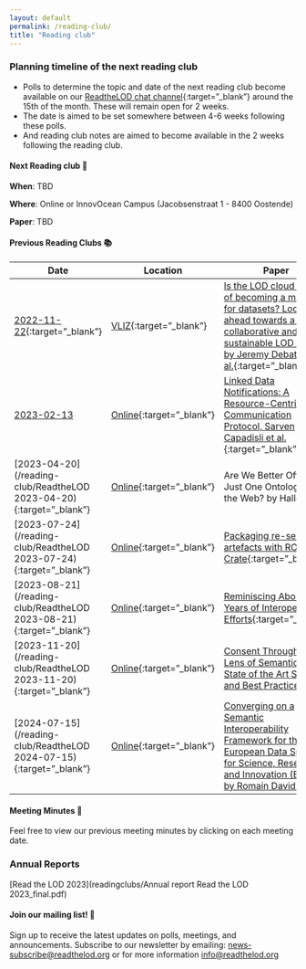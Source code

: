 ```yaml
---
layout: default
permalink: /reading-club/
title: "Reading club"
---
```


### Planning timeline of the next reading club

- Polls to determine the topic and date of the next reading club become available on our [ReadtheLOD chat channel](https://chat.semantic.works/#/room/#readthelod:chat.semantic.works){:target=”_blank”} around the 15th of the month. These will remain open for 2 weeks.
- The date is aimed to be set somewhere between 4-6 weeks following these polls.
- And reading club notes are aimed to become available in the 2 weeks following the reading club.

#### Next Reading club 📕

**When**: TBD

**Where**: Online or InnovOcean Campus (Jacobsenstraat 1 - 8400 Oostende)

**Paper**: TBD

  

#### Previous Reading Clubs 📚

| Date       | Location      | Paper                    | 
|------------|---------------|--------------------------|
| [2022-11-22](/reading-club/20221122-is-the-lod-cloud-at-risk-of-becoming-a-museum-for-datasets){:target=”_blank”} | [VLIZ](https://vliz.be/nl/wie-we-zijn/hoe-ons-bereiken){:target=”_blank”} | [Is the LOD cloud at risk of becoming a museum for datasets? Looking ahead towards a fully collaborative and sustainable LOD cloud" by Jeremy Debattista et al.](https://www.academia.edu/65356421/Is_the_LOD_cloud_at_risk_of_becoming_a_museum_for_datasets_Looking_ahead_towards_a_fully_collaborative_and_sustainable_LOD_cloud){:target=”_blank”} | 
| [2023-02-13](/reading-club/ReadtheLOD%202023-02-13) | [Online](https://vliz.be/nl/wie-we-zijn/hoe-ons-bereiken){:target=”_blank”} |  [Linked Data Notifications: A Resource-Centric Communication Protocol, Sarven Capadisli et al.](https://csarven.ca/linked-data-notifications#i-20161219125430){:target=”_blank”} | 
| [2023-04-20](/reading-club/ReadtheLOD 2023-04-20){:target=”_blank”} | [Online](https://vliz.be/nl/wie-we-zijn/hoe-ons-bereiken){:target=”_blank”} | Are We Better Off With Just One Ontology on the Web? by Haller et al. | 
| [2023-07-24](/reading-club/ReadtheLOD 2023-07-24){:target=”_blank”} | [Online](https://vliz.be/nl/wie-we-zijn/hoe-ons-bereiken){:target=”_blank”} | [Packaging re-search artefacts with RO-Crate](https://s11.no/2022/phd/ro-crate/){:target=”_blank”} | 
| [2023-08-21](/reading-club/ReadtheLOD 2023-08-21){:target=”_blank”} | [Online](https://vliz.be/nl/wie-we-zijn/hoe-ons-bereiken){:target=”_blank”} | [Reminiscing About 15 Years of Interoperability Efforts](http://www.dlib.org/dlib/november15/vandesompel/11vandesompel.print.html){:target=”_blank”} |
| [2023-11-20](/reading-club/ReadtheLOD 2023-11-20){:target=”_blank”} | [Online](https://vliz.be/nl/wie-we-zijn/hoe-ons-bereiken){:target=”_blank”} | [Consent Through the Lens of Semantics: State of the Art Survey and Best Practices](https://www.semantic-web-journal.net/system/files/swj2751.pdf) |
| [2024-07-15](/reading-club/ReadtheLOD 2024-07-15){:target=”_blank”} | [Online](https://vliz.be/nl/wie-we-zijn/hoe-ons-bereiken){:target=”_blank”} | [Converging on a Semantic Interoperability Framework for the European Data Space for Science, Research and Innovation (EOSC)" by Romain David et al.](https://hal.science/hal-04149754/document) |

#### Meeting Minutes 📃
 Feel free to view our previous meeting minutes by clicking on each meeting date. 
 
### Annual Reports
 [Read the LOD 2023](readingclubs/Annual report Read the LOD 2023_final.pdf)

#### Join our mailing list! 📢
Sign up to receive the latest updates on polls, meetings, and announcements. Subscribe to our newsletter by emailing: <news-subscribe@readthelod.org> or for more information <info@readthelod.org>
